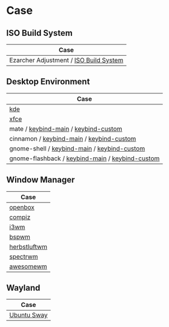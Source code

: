 

# Case


## ISO Build System

| Case |
| --- |
| Ezarcher Adjustment / [ISO Build System](https://github.com/samwhelp/ezarcher-adjustment/tree/main/project/ezarcher-adjustment-system)





## Desktop Environment

| Case |
| --- |
| [kde](https://samwhelp.github.io/note-about-kde/read/config/keybind.html) |
| [xfce](https://samwhelp.github.io/note-about-xfce/read/scenario/main.html) |
| mate / [keybind-main](https://samwhelp.github.io/note-about-ubuntu/read/desktop_environment/mate/adjustment/keybind-main.html) / [keybind-custom](https://samwhelp.github.io/note-about-ubuntu/read/desktop_environment/mate/adjustment/keybind-custom.html) |
| cinnamon / [keybind-main](https://samwhelp.github.io/note-about-ubuntu/read/desktop_environment/cinnamon/adjustment/keybind-main.html) / [keybind-custom](https://samwhelp.github.io/note-about-ubuntu/read/desktop_environment/cinnamon/adjustment/keybind-custom.html) |
| gnome-shell / [keybind-main](https://samwhelp.github.io/note-about-ubuntu/read/desktop_environment/gnome-shell/adjustment/keybind-main.html) / [keybind-custom](https://samwhelp.github.io/note-about-ubuntu/read/desktop_environment/gnome-shell/adjustment/keybind-custom.html) |
| gnome-flashback / [keybind-main](https://samwhelp.github.io/note-about-ubuntu/read/desktop_environment/gnome-flashback/adjustment/keybind-main.html) / [keybind-custom](https://samwhelp.github.io/note-about-ubuntu/read/desktop_environment/gnome-flashback/adjustment/keybind-custom.html) |


## Window Manager

| Case |
| --- |
| [openbox](https://samwhelp.github.io/note-about-openbox/read/config/main/keybind.html)|
| [compiz](https://samwhelp.github.io/note-about-compiz/) |
| [i3wm](https://samwhelp.github.io/note-about-i3wm/read/scenario/main.html) |
| [bspwm](https://samwhelp.github.io/note-about-bspwm/read/scenario/main.html) |
| [herbstluftwm](https://samwhelp.github.io/note-about-herbstluftwm/read/scenario.html) |
| [spectrwm](https://samwhelp.github.io/note-about-spectrwm/read/scenario.html) |
| [awesomewm](https://samwhelp.github.io/note-about-awesomewm/read/my.html) |


## Wayland

| Case |
| --- |
| [Ubuntu Sway](https://samwhelp.github.io/note-about-ubuntu-sway/read/config/ubuntu-sway-adjustment/keybind.html) |
